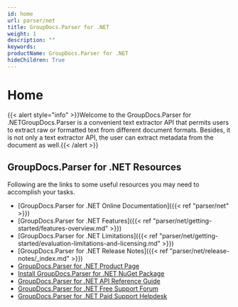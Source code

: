 ```yaml
---
id: home
url: parser/net
title: GroupDocs.Parser for .NET
weight: 1
description: ""
keywords: 
productName: GroupDocs.Parser for .NET
hideChildren: True
---
```

#  Home 

{{< alert style="info" >}}Welcome to the GroupDocs.Parser for .NETGroupDocs.Parser is a convenient text extractor API that permits users to extract raw or formatted text from different document formats. Besides, it is not only a text extractor API, the user can extract metadata from the document as well.{{< /alert >}}

## GroupDocs.Parser for .NET Resources

Following are the links to some useful resources you may need to accomplish your tasks.

*   [GroupDocs.Parser for .NET Online Documentation]({{< ref "parser/net" >}})
*   [GroupDocs.Parser for .NET Features]({{< ref "parser/net/getting-started/features-overview.md" >}})
*   [GroupDocs.Parser for .NET Limitations]({{< ref "parser/net/getting-started/evaluation-limitations-and-licensing.md" >}})
*   [GroupDocs.Parser for .NET Release Notes]({{< ref "parser/net/release-notes/_index.md" >}})
*   [GroupDocs.Parser for .NET Product Page](https://products.groupdocs.com/parser/net)
*   [Install GroupDocs.Parser for .NET NuGet Package](https://www.nuget.org/packages/GroupDocs.Parser/)
*   [GroupDocs.Parser for .NET API Reference Guide](https://apireference.groupdocs.com/net/parser)
*   [GroupDocs.Parser for .NET Free Support Forum](https://forum.groupdocs.com/c/parser)
*   [GroupDocs.Parser for .NET Paid Support Helpdesk](https://helpdesk.groupdocs.com/)
